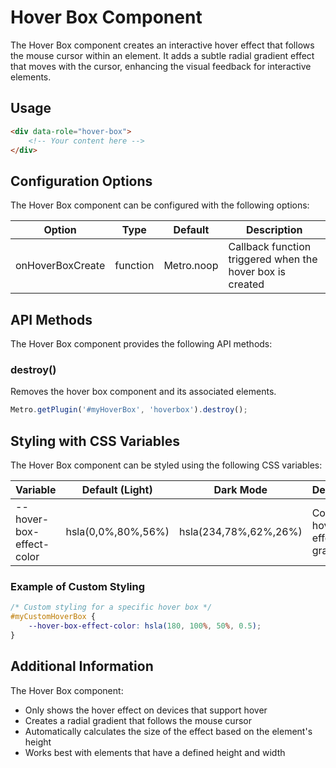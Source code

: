 # Hover Box Component

The Hover Box component creates an interactive hover effect that follows the mouse cursor within an element. It adds a subtle radial gradient effect that moves with the cursor, enhancing the visual feedback for interactive elements.

## Usage

```html
<div data-role="hover-box">
    <!-- Your content here -->
</div>
```

## Configuration Options

The Hover Box component can be configured with the following options:

| Option | Type | Default | Description |
| ------ | ---- | ------- | ----------- |
| onHoverBoxCreate | function | Metro.noop | Callback function triggered when the hover box is created |

## API Methods

The Hover Box component provides the following API methods:

### destroy()

Removes the hover box component and its associated elements.

```javascript
Metro.getPlugin('#myHoverBox', 'hoverbox').destroy();
```

## Styling with CSS Variables

The Hover Box component can be styled using the following CSS variables:

| Variable | Default (Light) | Dark Mode | Description |
| -------- | --------------- | --------- | ----------- |
| --hover-box-effect-color | hsla(0,0%,80%,56%) | hsla(234,78%,62%,26%) | Color of the hover effect gradient |

### Example of Custom Styling

```css
/* Custom styling for a specific hover box */
#myCustomHoverBox {
    --hover-box-effect-color: hsla(180, 100%, 50%, 0.5);
}
```

## Additional Information

The Hover Box component:
- Only shows the hover effect on devices that support hover
- Creates a radial gradient that follows the mouse cursor
- Automatically calculates the size of the effect based on the element's height
- Works best with elements that have a defined height and width